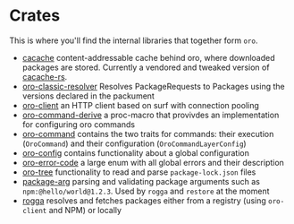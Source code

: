 # Crates

This is where you'll find the internal libraries that together form `oro`.

* [cacache](./cacache) content-addressable cache behind oro, where downloaded packages are stored. Currently a vendored and tweaked version of [cacache-rs](https://github.com/zkat/cacache-rs).
* [oro-classic-resolver](./oro-classic-resolver)  Resolves PackageRequests to Packages using the versions declared in the packument
* [oro-client](./oro-client) an HTTP client based on surf with connection pooling
* [oro-command-derive](./oro-command-derive) a proc-macro that provivdes an implementation for configuring oro commands
* [oro-command](./oro-command) contains the two traits for commands: their execution (`OroCommand`) and their configuration (`OroCommandLayerConfig`)
* [oro-config](./oro-config) contains functionality about a global configuration
* [oro-error-code](./oro-error-code) a large enum with all global errors and their description
* [oro-tree](./oro-tree) functionality to read and parse `package-lock.json` files
* [package-arg](./package-arg) parsing and validating package arguments such as `npm:@hello/world@1.2.3`. Used by `rogga` and `restore` at the moment
* [rogga](./rogga) resolves and fetches packages either from a registry (using `oro-client` and NPM) or locally
